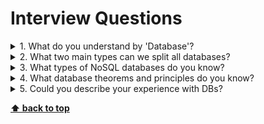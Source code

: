 # Interview Questions

<details>
<summary>1. What do you understand by 'Database'?</summary>

> **Answer:**
>`A database` is an organized collection of data, generally stored and accessed electronically from a computer system. © wikipedia

</details>

<details>
<summary>2. What two main types can we split all databases?</summary>

> **Answer:**
>SQL NoSQL

</details>

<details>
<summary>3. What types of NoSQL databases do you know?</summary>

> **Answer:**
>* Key-Value
>* Document-Oriented
>* Column-Oriented
>* Graph

</details>

<details>
<summary>4. What database theorems and principles do you know?</summary>

> **Answer:**
> ACID BASE CAP PACELC

</details>

<details>
<summary>5. Could you describe your experience with DBs?</summary>

> **Answer:**
> Individually

</details>

**[⬆ back to top](#interview-questions)**
